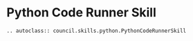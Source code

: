 # Python Code Runner Skill

```{eval-rst}
.. autoclass:: council.skills.python.PythonCodeRunnerSkill
```
